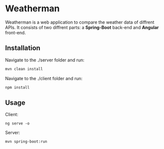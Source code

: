 # Weatherman

Weatherman is a web application to compare the weather data of diffrent APIs.
It consists of two diffrent parts: a **Spring-Boot** back-end and **Angular** front-end.

## Installation


Navigate to the ./server folder and run:
```bash
mvn clean install
```
Navigate to the ./client folder and run:
```bash
npm install
```
## Usage

Client:
```
ng serve -o
```
Server:
```
mvn spring-boot:run
```

